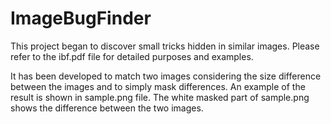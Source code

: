 # ImageBugFinder

This project began to discover small tricks hidden in similar images.
Please refer to the ibf.pdf file for detailed purposes and examples.

It has been developed to match two images considering the size difference between the images and to simply mask differences.
An example of the result is shown in sample.png file. The white masked part of sample.png shows the difference between the two images.

